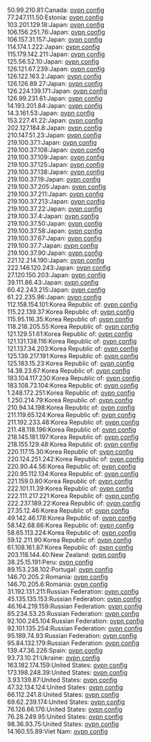 50.99.210.81:Canada: [ovpn config](vpn/50_99_210_81.ovpn)  
77.247.111.50:Estonia: [ovpn config](vpn/77_247_111_50.ovpn)  
103.201.129.18:Japan: [ovpn config](vpn/103_201_129_18.ovpn)  
106.156.251.76:Japan: [ovpn config](vpn/106_156_251_76.ovpn)  
106.157.31.157:Japan: [ovpn config](vpn/106_157_31_157.ovpn)  
114.174.1.222:Japan: [ovpn config](vpn/114_174_1_222.ovpn)  
115.179.142.211:Japan: [ovpn config](vpn/115_179_142_211.ovpn)  
125.56.52.10:Japan: [ovpn config](vpn/125_56_52_10.ovpn)  
126.121.67.239:Japan: [ovpn config](vpn/126_121_67_239.ovpn)  
126.122.163.2:Japan: [ovpn config](vpn/126_122_163_2.ovpn)  
126.126.89.27:Japan: [ovpn config](vpn/126_126_89_27.ovpn)  
126.224.139.171:Japan: [ovpn config](vpn/126_224_139_171.ovpn)  
126.99.231.61:Japan: [ovpn config](vpn/126_99_231_61.ovpn)  
14.193.201.84:Japan: [ovpn config](vpn/14_193_201_84.ovpn)  
14.3.161.53:Japan: [ovpn config](vpn/14_3_161_53.ovpn)  
153.227.41.22:Japan: [ovpn config](vpn/153_227_41_22.ovpn)  
202.127.184.8:Japan: [ovpn config](vpn/202_127_184_8.ovpn)  
210.147.51.23:Japan: [ovpn config](vpn/210_147_51_23.ovpn)  
219.100.37.1:Japan: [ovpn config](vpn/219_100_37_1.ovpn)  
219.100.37.108:Japan: [ovpn config](vpn/219_100_37_108.ovpn)  
219.100.37.109:Japan: [ovpn config](vpn/219_100_37_109.ovpn)  
219.100.37.125:Japan: [ovpn config](vpn/219_100_37_125.ovpn)  
219.100.37.138:Japan: [ovpn config](vpn/219_100_37_138.ovpn)  
219.100.37.19:Japan: [ovpn config](vpn/219_100_37_19.ovpn)  
219.100.37.205:Japan: [ovpn config](vpn/219_100_37_205.ovpn)  
219.100.37.211:Japan: [ovpn config](vpn/219_100_37_211.ovpn)  
219.100.37.213:Japan: [ovpn config](vpn/219_100_37_213.ovpn)  
219.100.37.22:Japan: [ovpn config](vpn/219_100_37_22.ovpn)  
219.100.37.4:Japan: [ovpn config](vpn/219_100_37_4.ovpn)  
219.100.37.50:Japan: [ovpn config](vpn/219_100_37_50.ovpn)  
219.100.37.58:Japan: [ovpn config](vpn/219_100_37_58.ovpn)  
219.100.37.67:Japan: [ovpn config](vpn/219_100_37_67.ovpn)  
219.100.37.7:Japan: [ovpn config](vpn/219_100_37_7.ovpn)  
219.100.37.90:Japan: [ovpn config](vpn/219_100_37_90.ovpn)  
221.12.214.190:Japan: [ovpn config](vpn/221_12_214_190.ovpn)  
222.146.120.243:Japan: [ovpn config](vpn/222_146_120_243.ovpn)  
27.120.150.203:Japan: [ovpn config](vpn/27_120_150_203.ovpn)  
39.111.86.43:Japan: [ovpn config](vpn/39_111_86_43.ovpn)  
60.42.243.215:Japan: [ovpn config](vpn/60_42_243_215.ovpn)  
61.22.235.96:Japan: [ovpn config](vpn/61_22_235_96.ovpn)  
112.158.154.101:Korea Republic of: [ovpn config](vpn/112_158_154_101.ovpn)  
115.22.139.37:Korea Republic of: [ovpn config](vpn/115_22_139_37.ovpn)  
115.95.116.35:Korea Republic of: [ovpn config](vpn/115_95_116_35.ovpn)  
118.218.205.55:Korea Republic of: [ovpn config](vpn/118_218_205_55.ovpn)  
121.129.51.61:Korea Republic of: [ovpn config](vpn/121_129_51_61.ovpn)  
121.131.138.116:Korea Republic of: [ovpn config](vpn/121_131_138_116.ovpn)  
121.137.34.203:Korea Republic of: [ovpn config](vpn/121_137_34_203.ovpn)  
125.139.217.191:Korea Republic of: [ovpn config](vpn/125_139_217_191.ovpn)  
125.183.15.23:Korea Republic of: [ovpn config](vpn/125_183_15_23.ovpn)  
14.38.23.67:Korea Republic of: [ovpn config](vpn/14_38_23_67.ovpn)  
183.104.117.230:Korea Republic of: [ovpn config](vpn/183_104_117_230.ovpn)  
183.108.73.104:Korea Republic of: [ovpn config](vpn/183_108_73_104.ovpn)  
1.248.172.251:Korea Republic of: [ovpn config](vpn/1_248_172_251.ovpn)  
1.250.214.79:Korea Republic of: [ovpn config](vpn/1_250_214_79.ovpn)  
210.94.14.198:Korea Republic of: [ovpn config](vpn/210_94_14_198.ovpn)  
211.119.65.124:Korea Republic of: [ovpn config](vpn/211_119_65_124.ovpn)  
211.192.233.48:Korea Republic of: [ovpn config](vpn/211_192_233_48.ovpn)  
211.48.118.196:Korea Republic of: [ovpn config](vpn/211_48_118_196.ovpn)  
218.145.181.197:Korea Republic of: [ovpn config](vpn/218_145_181_197.ovpn)  
218.155.129.48:Korea Republic of: [ovpn config](vpn/218_155_129_48.ovpn)  
220.117.15.30:Korea Republic of: [ovpn config](vpn/220_117_15_30.ovpn)  
220.124.251.242:Korea Republic of: [ovpn config](vpn/220_124_251_242.ovpn)  
220.90.44.56:Korea Republic of: [ovpn config](vpn/220_90_44_56.ovpn)  
220.95.112.134:Korea Republic of: [ovpn config](vpn/220_95_112_134.ovpn)  
221.159.0.80:Korea Republic of: [ovpn config](vpn/221_159_0_80.ovpn)  
222.101.11.39:Korea Republic of: [ovpn config](vpn/222_101_11_39.ovpn)  
222.111.217.221:Korea Republic of: [ovpn config](vpn/222_111_217_221.ovpn)  
222.237.189.22:Korea Republic of: [ovpn config](vpn/222_237_189_22.ovpn)  
27.35.12.46:Korea Republic of: [ovpn config](vpn/27_35_12_46.ovpn)  
49.142.46.178:Korea Republic of: [ovpn config](vpn/49_142_46_178.ovpn)  
58.142.68.66:Korea Republic of: [ovpn config](vpn/58_142_68_66.ovpn)  
58.65.113.224:Korea Republic of: [ovpn config](vpn/58_65_113_224.ovpn)  
59.12.211.90:Korea Republic of: [ovpn config](vpn/59_12_211_90.ovpn)  
61.108.161.87:Korea Republic of: [ovpn config](vpn/61_108_161_87.ovpn)  
203.118.144.40:New Zealand: [ovpn config](vpn/203_118_144_40.ovpn)  
38.25.15.191:Peru: [ovpn config](vpn/38_25_15_191.ovpn)  
89.153.238.102:Portugal: [ovpn config](vpn/89_153_238_102.ovpn)  
146.70.205.2:Romania: [ovpn config](vpn/146_70_205_2.ovpn)  
146.70.205.6:Romania: [ovpn config](vpn/146_70_205_6.ovpn)  
31.192.131.211:Russian Federation: [ovpn config](vpn/31_192_131_211.ovpn)  
45.135.135.153:Russian Federation: [ovpn config](vpn/45_135_135_153.ovpn)  
46.164.219.159:Russian Federation: [ovpn config](vpn/46_164_219_159.ovpn)  
85.234.53.25:Russian Federation: [ovpn config](vpn/85_234_53_25.ovpn)  
92.100.245.104:Russian Federation: [ovpn config](vpn/92_100_245_104.ovpn)  
92.101.135.254:Russian Federation: [ovpn config](vpn/92_101_135_254.ovpn)  
95.189.74.93:Russian Federation: [ovpn config](vpn/95_189_74_93.ovpn)  
95.84.132.179:Russian Federation: [ovpn config](vpn/95_84_132_179.ovpn)  
139.47.36.226:Spain: [ovpn config](vpn/139_47_36_226.ovpn)  
93.73.10.21:Ukraine: [ovpn config](vpn/93_73_10_21.ovpn)  
163.182.174.159:United States: [ovpn config](vpn/163_182_174_159.ovpn)  
173.198.248.39:United States: [ovpn config](vpn/173_198_248_39.ovpn)  
3.93.139.87:United States: [ovpn config](vpn/3_93_139_87.ovpn)  
47.32.134.124:United States: [ovpn config](vpn/47_32_134_124.ovpn)  
66.112.241.8:United States: [ovpn config](vpn/66_112_241_8.ovpn)  
69.62.239.174:United States: [ovpn config](vpn/69_62_239_174.ovpn)  
76.126.66.176:United States: [ovpn config](vpn/76_126_66_176.ovpn)  
76.28.249.95:United States: [ovpn config](vpn/76_28_249_95.ovpn)  
98.36.93.75:United States: [ovpn config](vpn/98_36_93_75.ovpn)  
14.160.55.89:Viet Nam: [ovpn config](vpn/14_160_55_89.ovpn)  
